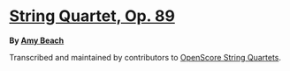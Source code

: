 # [String Quartet, Op. 89][set]

__By [Amy Beach][composer]__

[set]: https://musescore.com/openscore-string-quartets/sets/6406540
[composer]: https://musescore.com/openscore-string-quartets/sets?order=title&text=Beach,+Amy

Transcribed and maintained by contributors to [OpenScore String Quartets].

[OpenScore String Quartets]: https://musescore.com/openscore-string-quartets
